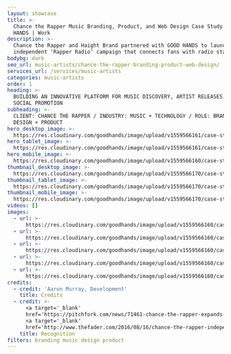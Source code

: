 ```yaml
---
layout: showcase
title: >-
  Chance the Rapper Music Branding, Product, and Web Design Case Study | GOOD
  HANDS | Work
description: >-
  Chance the Rapper and Haight Brand partnered with GOOD HANDS to launch
  independent ‘Rapper Radio’ campaign that connects fans with radio stations.
bodybg: dark
seo_url: music-artists/chance-the-rapper-branding-product-web-design/
services_url: /services/music-artists
categories: music-artists
order: 1
heading: >-
  BUILDING AN INNOVATIVE PLATFORM FOR MUSIC DISCOVERY, ARTIST RELEASES, AND
  SOCIAL PROMOTION
subheading: >-
  CLIENT: CHANCE THE RAPPER / INDUSTRY: MUSIC + TECHNOLOGY / ROLE: BRANDING +
  DESIGN + PRODUCT
hero_desktop_image: >-
  https://res.cloudinary.com/goodhands/image/upload/v1559566161/case-studies/chance-the-rapper/case-study-chance-the-rapper-1280px_qzfwui.jpg
hero_tablet_image: >-
  https://res.cloudinary.com/goodhands/image/upload/v1559566161/case-studies/chance-the-rapper/case-study-chance-the-rapper-768px_tksict.jpg
hero_mobile_image: >-
  https://res.cloudinary.com/goodhands/image/upload/v1559566160/case-studies/chance-the-rapper/case-study-chance-the-rapper-360px_kyv3ls.jpg
thumbnail_desktop_image: >-
  https://res.cloudinary.com/goodhands/image/upload/v1559566170/case-studies/chance-the-rapper/chance-the-rapper-thumbnail-1280px_tghspf.jpg
thumbnail_tablet_image: >-
  https://res.cloudinary.com/goodhands/image/upload/v1559566170/case-studies/chance-the-rapper/chance-the-rapper-thumbnail-768px_y3vzv2.jpg
thumbnail_mobile_image: >-
  https://res.cloudinary.com/goodhands/image/upload/v1559566170/case-studies/chance-the-rapper/chance-the-rapper-thumbnail-360px_qizfuy.jpg
videos: []
images:
  - url: >-
      https://res.cloudinary.com/goodhands/image/upload/v1559566160/case-studies/chance-the-rapper/case-study-chance-the-rapper-01_rvtqfi.jpg
  - url: >-
      https://res.cloudinary.com/goodhands/image/upload/v1559566160/case-studies/chance-the-rapper/case-study-chance-the-rapper-02_zxaljr.jpg
  - url: >-
      https://res.cloudinary.com/goodhands/image/upload/v1559566160/case-studies/chance-the-rapper/case-study-chance-the-rapper-03_haamye.jpg
  - url: >-
      https://res.cloudinary.com/goodhands/image/upload/v1559566160/case-studies/chance-the-rapper/case-study-chance-the-rapper-04_fu0wod.jpg
  - url: >-
      https://res.cloudinary.com/goodhands/image/upload/v1559566160/case-studies/chance-the-rapper/case-study-chance-the-rapper-05_mpfy7m.jpg
credits:
  - credit: 'Aaron Murray, Development'
    title: Credits
  - credit: >-
      <a target='_blank'
      href='https://pitchfork.com/news/71461-chance-the-rapper-expands-rapper-radio-service'>Pitchfork</a>,
      <a target='_blank'
      href='http://www.thefader.com/2016/08/16/chance-the-rapper-independent-radio-wesite'>Fader</a>
    title: Recognition
filters: branding music design product
---
```


